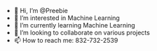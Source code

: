 - 👋 Hi, I’m @Preebie
- 👀 I’m interested in Machine Learning
- 🌱 I’m currently learning Machine Learning
- 💞️ I’m looking to collaborate on various projects
- 📫 How to reach me: 832-732-2539

<!---
Preebie/Preebie is a ✨ special ✨ repository because its `README.md` (this file) appears on your GitHub profile.
You can click the Preview link to take a look at your changes.
--->
